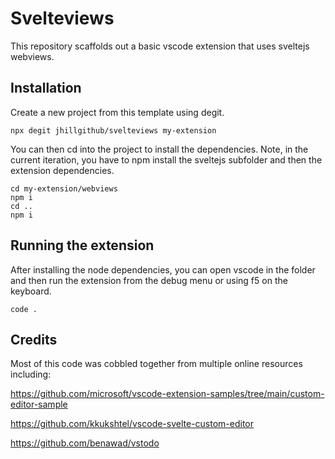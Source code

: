 # Svelteviews

This repository scaffolds out a basic vscode extension that uses sveltejs webviews.

## Installation

Create a new project from this template using degit.

```shell
npx degit jhillgithub/svelteviews my-extension
```

You can then cd into the project to install the dependencies. Note, in the current iteration, you have to npm install the sveltejs subfolder and then the extension dependencies.

```shell
cd my-extension/webviews
npm i
cd ..
npm i
```

## Running the extension

After installing the node dependencies, you can open vscode in the folder and then run the extension from the debug menu or using f5 on the keyboard.

```shell
code .
```

## Credits

Most of this code was cobbled together from multiple online resources including:

https://github.com/microsoft/vscode-extension-samples/tree/main/custom-editor-sample

https://github.com/kkukshtel/vscode-svelte-custom-editor

https://github.com/benawad/vstodo
